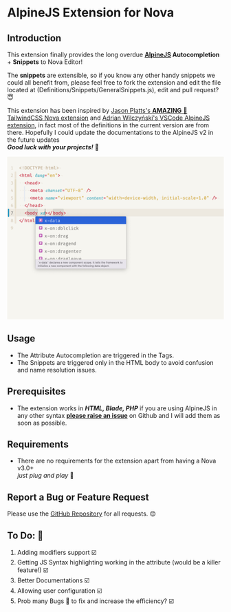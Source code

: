 # AlpineJS Extension for Nova

## Introduction

This extension finally provides the long overdue **[AlpineJS](https://alpinejs.dev) Autocompletion** + **Snippets** to Nova Editor!

The **snippets** are extensible, so if you know any other handy snippets we could all benefit from, please feel free to fork the extension and edit the file located at (Definitions/Snippets/GeneralSnippets.js), edit and pull request? 😇

This extension has been inspired by [Jason Platts's **AMAZING** 💯 TailwindCSS Nova extension](https://github.com/jasonplatts/tailwindcss-nova-ext) and [Adrian Wilczyński's VSCode AlpineJS extension](https://github.com/AdrianWilczynski/AlpineIntelliSense), in fact most of the definitions in the current version are from there. Hopefully I could update the documentations to the AlpineJS v2 in the future updates  
**_Good luck with your projects!_** 🚀

![Attributes](./Images/extension/Attributes.jpg)

<!-- add gif -->

## Usage

- The Attribute Autocompletion are triggered in the Tags.
- The Snippets are triggered only in the HTML body to avoid confusion and name resolution issues.

## Prerequisites

- The extension works in **_HTML, Blade, PHP_** if you are using AlpineJS in any other syntax [**please raise an issue**](https://github.com/EmranMR/AlpineJS-Nova-Extension/issues) on Github and I will add them as soon as possible.

## Requirements

- There are no requirements for the extension apart from having a Nova v3.0+  
  _just plug and play_ 🚀

## Report a Bug or Feature Request

Please use the [GitHub Repository](https://github.com/EmranMR/AlpineJSNova) for all requests. 😊

## To Do: 🥵

1. Adding modifiers support ☑️
2. Getting JS Syntax highlighting working in the attribute (would be a killer feature!) ☑️
3. Better Documentations ☑️
4. Allowing user configuration ☑️
5. Prob many Bugs 🐞 to fix and increase the efficiency? ☑️

